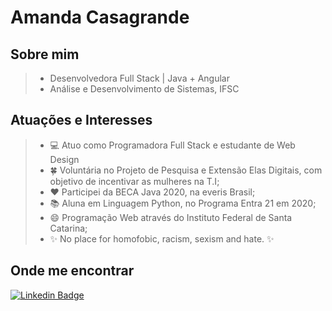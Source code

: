 
# Amanda Casagrande

## Sobre mim

> * Desenvolvedora Full Stack | Java + Angular
> * Análise e Desenvolvimento de Sistemas, IFSC


## Atuações e Interesses

> - :computer: Atuo como Programadora Full Stack e estudante de Web Design
> - :four_leaf_clover: Voluntária no Projeto de Pesquisa e Extensão Elas Digitais, com objetivo de incentivar as mulheres na T.I;
> - :hearts: Participei da BECA Java 2020, na everis Brasil;
> - :books: Aluna em Linguagem Python, no Programa Entra 21 em 2020;
> - 😄 Programação Web através do Instituto Federal de Santa Catarina;
> - :sparkles: No place for homofobic, racism, sexism and hate. :sparkles:

## Onde me encontrar

[![Linkedin Badge](https://img.shields.io/badge/LinkedIn-0077B5?style=for-the-badge&logo=linkedin&logoColor=white)](https://www.linkedin.com/in/casagrandeamanda)
